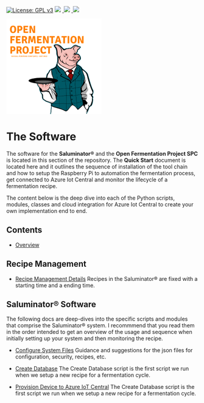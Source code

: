 [![License: GPL v3](https://img.shields.io/badge/License-GPLv3-blue.svg)](https://www.gnu.org/licenses/gpl-3.0)&nbsp;<a href="https://www.open-fermentation-project.org/"><img src="https://img.shields.io/badge/OFS v1-Open%20Fermentation%20Project%20v1-yellowgreen"></a>&nbsp;<a href="https://apps.azureiotcentral.com/">
<img src="https://img.shields.io/badge/Azure IoT Central-Open%20Fermentation%20Project%20v1-blue"></a>&nbsp;<a href="https://www.saluminator.com/">
<img src="https://img.shields.io/badge/IoT-Saluminator%20Appliance%20v4-purple"></a>

<img src="../assets/open-fermentation-project-logo-v2-750.png" width="250"/>

# The Software

The software for the **Saluminator&reg;** and the **Open Fermentation Project SPC** is located in this section of the repository. The **Quick Start** document is located here and it outlines the sequence of installation of the tool chain and how to setup the Raspberry Pi to automation the fermentation process, get connected to Azure Iot Central and monitor the lifecycle of a fermentation recipe.

The content below is the deep dive into each of the Python scripts, modules, classes and cloud integration for Azure Iot Central to create your own implementation end to end.

## Contents

- [Overview](#overview)

## Recipe Management

- [Recipe Management Details](./RECIPES.MD)
  Recipes in the Saluminator&reg; are fixed with a starting time and a ending time.

## Saluminator&reg; Software

The following docs are deep-dives into the specific scripts and modules that comprise the Saluminator&reg; system. I recommmend that you read them in the order intended to get an overview of the usage and sequence when initially setting up your system and then monitoring the recipe.

- [Configure System Files](./CONFIGURE.MD)
  Guidance and suggestions for the json files for configuration, security, recipes, etc.

- [Create Database](./CREATEDB.MD)
  The Create Database script is the first script we run when we setup a new recipe for a fermentation cycle.

- [Provision Device to Azure IoT Central](./PROVISION.MD)
  The Create Database script is the first script we run when we setup a new recipe for a fermentation cycle.
